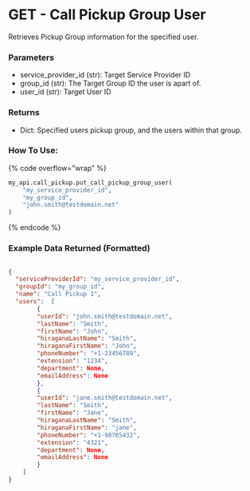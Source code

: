 # GET - Call Pickup Group User

Retrieves Pickup Group information for the specified user.

### Parameters&#x20;

* service_provider_id (str): Target Service Provider ID
* group_id (str): The Target Group ID the user is apart of.
* user_id (str): Target User ID

### Returns

* Dict: Specified users pickup group, and the users within that group.

### How To Use:

{% code overflow="wrap" %}
```python
my_api.call_pickup.put_call_pickup_group_user(
    "my_service_provider_id", 
    "my_group_id", 
    "john.smith@testdomain.net"
)
```
{% endcode %}

### Example Data Returned (Formatted)

```json

{
  "serviceProviderId": "my_service_provider_id",
  "groupId": "my_group_id",
  "name": "Call Pickup 1",
  "users":  [
        {
        "userId": "john.smith@testdomain.net", 
        "lastName": "Smith", 
        "firstName": "John", 
        "hiraganaLastName": "Smith", 
        "hiraganaFirstName": "John", 
        "phoneNumber": "+1-23456789", 
        "extension": "1234", 
        "department": None, 
        "emailAddress": None
        }, 
        {
        "userId": "jane.smith@testdomain.net", 
        "lastName": "Smith", 
        "firstName": "Jane", 
        "hiraganaLastName": "Smith", 
        "hiraganaFirstName": "jane", 
        "phoneNumber": "+1-98765432", 
        "extension": "4321", 
        "department": None, 
        "emailAddress": None
        }
    ]
}


```

